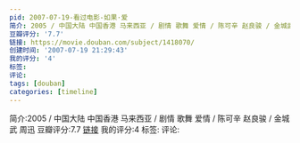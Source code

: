 ```yaml
---
pid: 2007-07-19-看过电影-如果·爱
简介: 2005 / 中国大陆 中国香港 马来西亚 / 剧情 歌舞 爱情 / 陈可辛 赵良骏 / 金城武 周迅
豆瓣评分: '7.7'
链接: https://movie.douban.com/subject/1418070/
创建时间: '2007-07-19 21:29:43'
我的评分: '4'
标签:
评论:
tags: [douban]
categories: [timeline]
---
```

简介:2005 / 中国大陆 中国香港 马来西亚 / 剧情 歌舞 爱情 / 陈可辛 赵良骏 / 金城武 周迅
豆瓣评分:7.7
[链接](https://movie.douban.com/subject/1418070/)
我的评分:4
标签:
评论:
